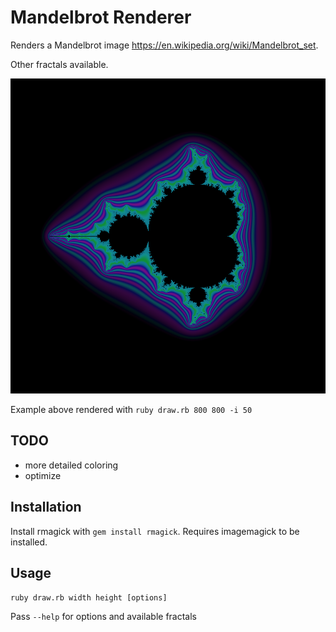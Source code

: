 # Mandelbrot Renderer

Renders a Mandelbrot image https://en.wikipedia.org/wiki/Mandelbrot_set.

Other fractals available.

![rendered with 50 iterations](https://github.com/notinventedthere/mandelbrot/raw/master/mandel.png
"Rendered with 50 iterations")

Example above rendered with `ruby draw.rb 800 800 -i 50`

## TODO
- more detailed coloring
- optimize

## Installation
Install rmagick with `gem install rmagick`. Requires imagemagick to be installed.

## Usage
`ruby draw.rb width height [options]`

Pass `--help` for options and available fractals
